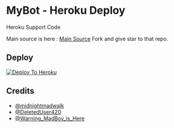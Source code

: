 # MyBot - Heroku Deploy

Heroku Support Code

Main source is here : [Main Source](https://github.com/madboy482/MyBot)
Fork and give star to that repo. 

## Deploy
[![Deploy To Heroku](https://www.herokucdn.com/deploy/button.svg)](https://dashboard.heroku.com/new?button-url=https%3A%2F%2Fgithub.com%2Fmadboy482%2FMyBotDeploy&template=https%3A%2F%2Fgithub.com%2Fmadboy482%2FMyBotDeploy)

## Credits
   - [@midnightmadwalk](https://t.me/midnightmadwalk)
   - [@DeletedUser420](https://t.me/DeletedUser420)
   - [@Warning_MadBoy_is_Here](https://t.me/Warning_MadBoy_is_Here)
